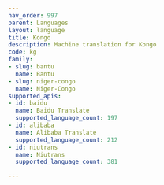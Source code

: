 ```yaml
---
nav_order: 997
parent: Languages
layout: language
title: Kongo
description: Machine translation for Kongo
code: kg
family:
- slug: bantu
  name: Bantu
- slug: niger-congo
  name: Niger-Congo
supported_apis:
- id: baidu
  name: Baidu Translate
  supported_language_count: 197
- id: alibaba
  name: Alibaba Translate
  supported_language_count: 212
- id: niutrans
  name: Niutrans
  supported_language_count: 381

---
```


